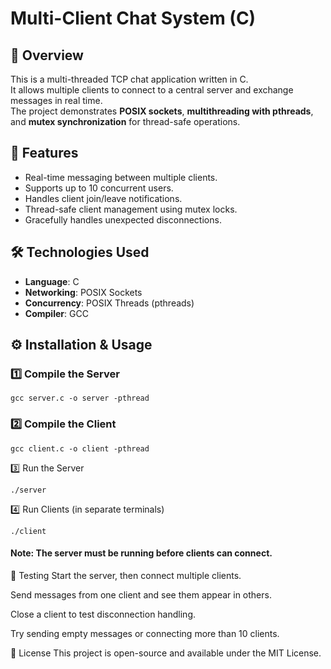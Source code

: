 # Multi-Client Chat System (C)

## 📌 Overview
This is a multi-threaded TCP chat application written in C.  
It allows multiple clients to connect to a central server and exchange messages in real time.  
The project demonstrates **POSIX sockets**, **multithreading with pthreads**, and **mutex synchronization** for thread-safe operations.

## 🚀 Features
- Real-time messaging between multiple clients.
- Supports up to 10 concurrent users.
- Handles client join/leave notifications.
- Thread-safe client management using mutex locks.
- Gracefully handles unexpected disconnections.

## 🛠 Technologies Used
- **Language**: C
- **Networking**: POSIX Sockets
- **Concurrency**: POSIX Threads (pthreads)
- **Compiler**: GCC

## ⚙️ Installation & Usage

### 1️⃣ Compile the Server
```
gcc server.c -o server -pthread
```
### 2️⃣ Compile the Client
```
gcc client.c -o client -pthread
```
3️⃣ Run the Server
```
./server
```
4️⃣ Run Clients (in separate terminals)
```
./client
```
#### Note: The server must be running before clients can connect.

🧪 Testing
Start the server, then connect multiple clients.

Send messages from one client and see them appear in others.

Close a client to test disconnection handling.

Try sending empty messages or connecting more than 10 clients.

📜 License
This project is open-source and available under the MIT License.
